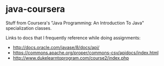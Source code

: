 # java-coursera
Stuff from Coursera's "Java Programming: An Introduction To Java" specialization classes.

Links to docs that I frequently reference while doing assignments:
* http://docs.oracle.com/javase/8/docs/api/
* https://commons.apache.org/proper/commons-csv/apidocs/index.html
* http://www.dukelearntoprogram.com/course2/index.php
